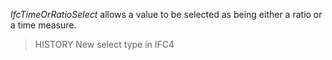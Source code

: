 _IfcTimeOrRatioSelect_ allows a value to be selected as being either a ratio or a time measure.

<!-- end of short definition -->


> HISTORY New select type in IFC4
